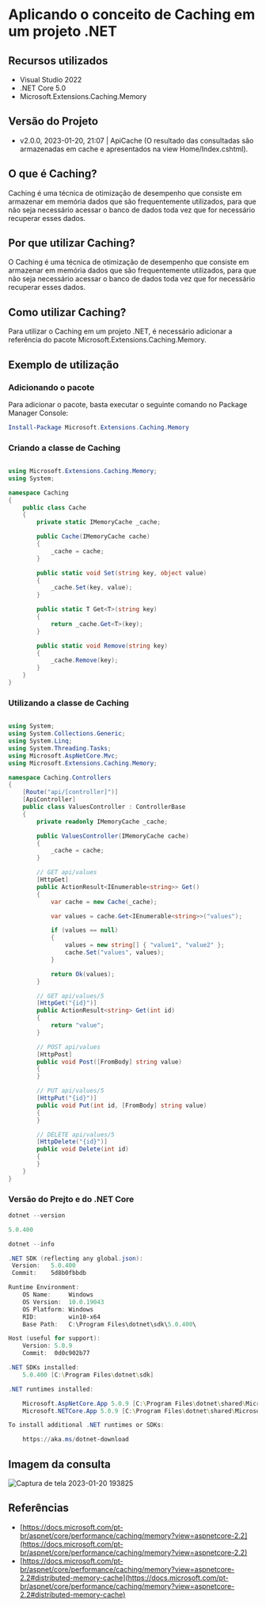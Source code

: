 # Aplicando o conceito de Caching em um projeto .NET

## Recursos utilizados

- Visual Studio 2022
- .NET Core 5.0
- Microsoft.Extensions.Caching.Memory

## Versão do Projeto

- v2.0.0, 2023-01-20, 21:07 | ApiCache (O resultado das consultadas são armazenadas em cache e apresentados na view Home/Index.cshtml).


## O que é Caching?

Caching é uma técnica de otimização de desempenho que consiste em armazenar em memória dados que são frequentemente utilizados, para que não seja necessário acessar o banco de dados toda vez que for necessário recuperar esses dados.

## Por que utilizar Caching?

O Caching é uma técnica de otimização de desempenho que consiste em armazenar em memória dados que são frequentemente utilizados, para que não seja necessário acessar o banco de dados toda vez que for necessário recuperar esses dados.

## Como utilizar Caching?

Para utilizar o Caching em um projeto .NET, é necessário adicionar a referência do pacote Microsoft.Extensions.Caching.Memory.

## Exemplo de utilização

### Adicionando o pacote

Para adicionar o pacote, basta executar o seguinte comando no Package Manager Console:

```powershell
Install-Package Microsoft.Extensions.Caching.Memory
```

### Criando a classe de Caching

```csharp

using Microsoft.Extensions.Caching.Memory;
using System;

namespace Caching
{
    public class Cache
    {
        private static IMemoryCache _cache;

        public Cache(IMemoryCache cache)
        {
            _cache = cache;
        }

        public static void Set(string key, object value)
        {
            _cache.Set(key, value);
        }

        public static T Get<T>(string key)
        {
            return _cache.Get<T>(key);
        }

        public static void Remove(string key)
        {
            _cache.Remove(key);
        }
    }
}

```

### Utilizando a classe de Caching

```csharp

using System;
using System.Collections.Generic;
using System.Linq;
using System.Threading.Tasks;
using Microsoft.AspNetCore.Mvc;
using Microsoft.Extensions.Caching.Memory;

namespace Caching.Controllers
{
    [Route("api/[controller]")]
    [ApiController]
    public class ValuesController : ControllerBase
    {
        private readonly IMemoryCache _cache;

        public ValuesController(IMemoryCache cache)
        {
            _cache = cache;
        }

        // GET api/values
        [HttpGet]
        public ActionResult<IEnumerable<string>> Get()
        {
            var cache = new Cache(_cache);

            var values = cache.Get<IEnumerable<string>>("values");

            if (values == null)
            {
                values = new string[] { "value1", "value2" };
                cache.Set("values", values);
            }

            return Ok(values);
        }

        // GET api/values/5
        [HttpGet("{id}")]
        public ActionResult<string> Get(int id)
        {
            return "value";
        }

        // POST api/values
        [HttpPost]
        public void Post([FromBody] string value)
        {
        }

        // PUT api/values/5
        [HttpPut("{id}")]
        public void Put(int id, [FromBody] string value)
        {
        }

        // DELETE api/values/5
        [HttpDelete("{id}")]
        public void Delete(int id)
        {
        }
    }
}

```


### Versão do Prejto e do .NET Core

```powershell
dotnet --version
```

```powershell
5.0.400
```

```powershell
dotnet --info
```

```powershell
.NET SDK (reflecting any global.json):
 Version:   5.0.400
 Commit:    5d8b0fbbdb

Runtime Environment:
    OS Name:     Windows
    OS Version:  10.0.19043
    OS Platform: Windows
    RID:         win10-x64
    Base Path:   C:\Program Files\dotnet\sdk\5.0.400\

Host (useful for support):
    Version: 5.0.9
    Commit:  0d0c902b77

.NET SDKs installed:
    5.0.400 [C:\Program Files\dotnet\sdk]

.NET runtimes installed:

    Microsoft.AspNetCore.App 5.0.9 [C:\Program Files\dotnet\shared\Microsoft.AspNetCore.App]
    Microsoft.NETCore.App 5.0.9 [C:\Program Files\dotnet\shared\Microsoft.NETCore.App]

To install additional .NET runtimes or SDKs:

    https://aka.ms/dotnet-download
```


## Imagem da consulta

![Captura de tela 2023-01-20 193825](https://user-images.githubusercontent.com/37023108/214099749-3c0ed72d-cd5b-42ca-bfe5-8b140eeb7ad6.png)



## Referências

- [https://docs.microsoft.com/pt-br/aspnet/core/performance/caching/memory?view=aspnetcore-2.2](https://docs.microsoft.com/pt-br/aspnet/core/performance/caching/memory?view=aspnetcore-2.2)
- [https://docs.microsoft.com/pt-br/aspnet/core/performance/caching/memory?view=aspnetcore-2.2#distributed-memory-cache](https://docs.microsoft.com/pt-br/aspnet/core/performance/caching/memory?view=aspnetcore-2.2#distributed-memory-cache)
